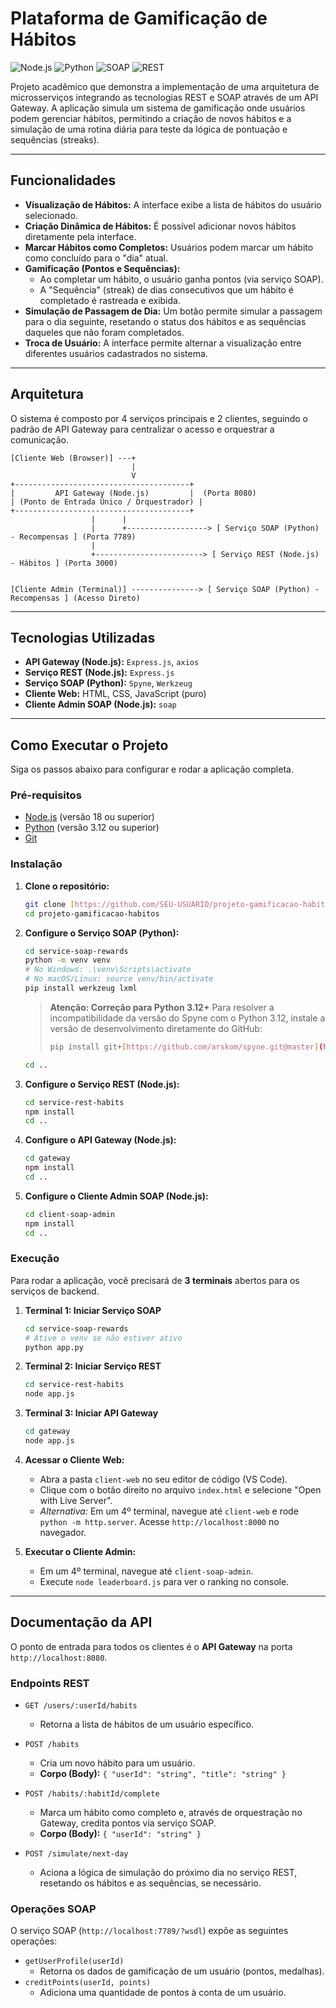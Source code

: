 # Plataforma de Gamificação de Hábitos

![Node.js](https://img.shields.io/badge/Node.js-20.x-339933?style=for-the-badge&logo=node.js&logoColor=white)
![Python](https://img.shields.io/badge/Python-3.12-3776AB?style=for-the-badge&logo=python&logoColor=white)
![SOAP](https://img.shields.io/badge/SOAP-XML-orange?style=for-the-badge)
![REST](https://img.shields.io/badge/REST-JSON-blue?style=for-the-badge)

Projeto acadêmico que demonstra a implementação de uma arquitetura de microsserviços integrando as tecnologias REST e SOAP através de um API Gateway. A aplicação simula um sistema de gamificação onde usuários podem gerenciar hábitos, permitindo a criação de novos hábitos e a simulação de uma rotina diária para teste da lógica de pontuação e sequências (streaks).

---

## Funcionalidades

* **Visualização de Hábitos:** A interface exibe a lista de hábitos do usuário selecionado.
* **Criação Dinâmica de Hábitos:** É possível adicionar novos hábitos diretamente pela interface.
* **Marcar Hábitos como Completos:** Usuários podem marcar um hábito como concluído para o "dia" atual.
* **Gamificação (Pontos e Sequências):**
    * Ao completar um hábito, o usuário ganha pontos (via serviço SOAP).
    * A "Sequência" (streak) de dias consecutivos que um hábito é completado é rastreada e exibida.
* **Simulação de Passagem de Dia:** Um botão permite simular a passagem para o dia seguinte, resetando o status dos hábitos e as sequências daqueles que não foram completados.
* **Troca de Usuário:** A interface permite alternar a visualização entre diferentes usuários cadastrados no sistema.

---

## Arquitetura

O sistema é composto por 4 serviços principais e 2 clientes, seguindo o padrão de API Gateway para centralizar o acesso e orquestrar a comunicação.

```
[Cliente Web (Browser)] ---+
                           |
                           V
+---------------------------------------+
|         API Gateway (Node.js)         |  (Porta 8080)
| (Ponto de Entrada Único / Orquestrador) |
+---------------------------------------+
                  |      |
                  |      +------------------> [ Serviço SOAP (Python) - Recompensas ] (Porta 7789)
                  |
                  +------------------------> [ Serviço REST (Node.js) - Hábitos ] (Porta 3000)


[Cliente Admin (Terminal)] ---------------> [ Serviço SOAP (Python) - Recompensas ] (Acesso Direto)
```
---

## Tecnologias Utilizadas

* **API Gateway (Node.js):** `Express.js`, `axios`
* **Serviço REST (Node.js):** `Express.js`
* **Serviço SOAP (Python):** `Spyne`, `Werkzeug`
* **Cliente Web:** HTML, CSS, JavaScript (puro)
* **Cliente Admin SOAP (Node.js):** `soap`

---

## Como Executar o Projeto

Siga os passos abaixo para configurar e rodar a aplicação completa.

### Pré-requisitos

* [Node.js](https://nodejs.org/) (versão 18 ou superior)
* [Python](https://www.python.org/) (versão 3.12 ou superior)
* [Git](https://git-scm.com/)

### Instalação

1.  **Clone o repositório:**
    ```bash
    git clone [https://github.com/SEU-USUARIO/projeto-gamificacao-habitos.git](https://github.com/SEU-USUARIO/projeto-gamificacao-habitos.git)
    cd projeto-gamificacao-habitos
    ```

2.  **Configure o Serviço SOAP (Python):**
    ```bash
    cd service-soap-rewards
    python -m venv venv
    # No Windows: .\venv\Scripts\activate
    # No macOS/Linux: source venv/bin/activate
    pip install werkzeug lxml
    ```
    > **Atenção: Correção para Python 3.12+**
    > Para resolver a incompatibilidade da versão do Spyne com o Python 3.12, instale a versão de desenvolvimento diretamente do GitHub:
    > ```bash
    > pip install git+[https://github.com/arskom/spyne.git@master](https://github.com/arskom/spyne.git@master)
    > ```
    ```bash
    cd ..
    ```

3.  **Configure o Serviço REST (Node.js):**
    ```bash
    cd service-rest-habits
    npm install
    cd ..
    ```

4.  **Configure o API Gateway (Node.js):**
    ```bash
    cd gateway
    npm install
    cd ..
    ```

5.  **Configure o Cliente Admin SOAP (Node.js):**
    ```bash
    cd client-soap-admin
    npm install
    cd ..
    ```

### Execução

Para rodar a aplicação, você precisará de **3 terminais** abertos para os serviços de backend.

1.  **Terminal 1: Iniciar Serviço SOAP**
    ```bash
    cd service-soap-rewards
    # Ative o venv se não estiver ativo
    python app.py
    ```

2.  **Terminal 2: Iniciar Serviço REST**
    ```bash
    cd service-rest-habits
    node app.js
    ```

3.  **Terminal 3: Iniciar API Gateway**
    ```bash
    cd gateway
    node app.js
    ```

4.  **Acessar o Cliente Web:**
    * Abra a pasta `client-web` no seu editor de código (VS Code).
    * Clique com o botão direito no arquivo `index.html` e selecione "Open with Live Server".
    * *Alternativa:* Em um 4º terminal, navegue até `client-web` e rode `python -m http.server`. Acesse `http://localhost:8000` no navegador.

5.  **Executar o Cliente Admin:**
    * Em um 4º terminal, navegue até `client-soap-admin`.
    * Execute `node leaderboard.js` para ver o ranking no console.

---

## Documentação da API

O ponto de entrada para todos os clientes é o **API Gateway** na porta `http://localhost:8080`.

### Endpoints REST

* `GET /users/:userId/habits`
    * Retorna a lista de hábitos de um usuário específico.

* `POST /habits`
    * Cria um novo hábito para um usuário.
    * **Corpo (Body):** `{ "userId": "string", "title": "string" }`

* `POST /habits/:habitId/complete`
    * Marca um hábito como completo e, através de orquestração no Gateway, credita pontos via serviço SOAP.
    * **Corpo (Body):** `{ "userId": "string" }`

* `POST /simulate/next-day`
    * Aciona a lógica de simulação do próximo dia no serviço REST, resetando os hábitos e as sequências, se necessário.

### Operações SOAP

O serviço SOAP (`http://localhost:7789/?wsdl`) expõe as seguintes operações:

* `getUserProfile(userId)`
    * Retorna os dados de gamificação de um usuário (pontos, medalhas).
* `creditPoints(userId, points)`
    * Adiciona uma quantidade de pontos à conta de um usuário.